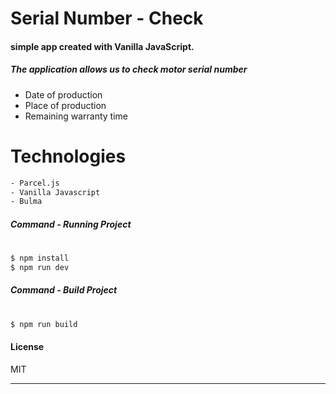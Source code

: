 

#  Serial Number - Check
#### simple app created with Vanilla JavaScript.

##### The application allows us to check motor serial number
 - Date of production
 - Place of production
 - Remaining warranty time 

# Technologies

```sh
- Parcel.js
- Vanilla Javascript
- Bulma
```

##### Command - Running Project 
#

```sh
$ npm install
$ npm run dev
```

##### Command - Build Project
#

```sh
$ npm run build
```
#### License
MIT

---
